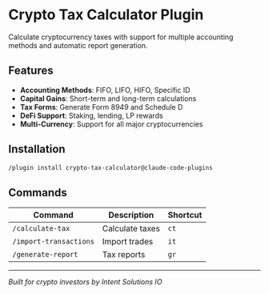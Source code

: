 # Crypto Tax Calculator Plugin

Calculate cryptocurrency taxes with support for multiple accounting methods and automatic report generation.

## Features

- **Accounting Methods**: FIFO, LIFO, HIFO, Specific ID
- **Capital Gains**: Short-term and long-term calculations
- **Tax Forms**: Generate Form 8949 and Schedule D
- **DeFi Support**: Staking, lending, LP rewards
- **Multi-Currency**: Support for all major cryptocurrencies

## Installation

```bash
/plugin install crypto-tax-calculator@claude-code-plugins
```

## Commands

| Command | Description | Shortcut |
|---------|-------------|----------|
| `/calculate-tax` | Calculate taxes | `ct` |
| `/import-transactions` | Import trades | `it` |
| `/generate-report` | Tax reports | `gr` |

---

*Built for crypto investors by Intent Solutions IO*